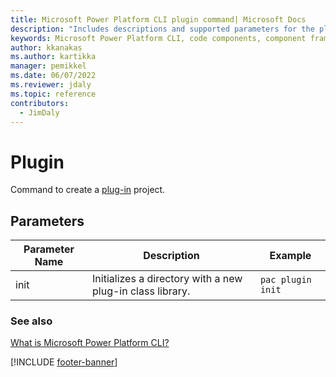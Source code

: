 ```yaml
---
title: Microsoft Power Platform CLI plugin command| Microsoft Docs
description: "Includes descriptions and supported parameters for the plugin command."
keywords: Microsoft Power Platform CLI, code components, component framework, CLI
author: kkanakas
ms.author: kartikka
manager: pemikkel
ms.date: 06/07/2022
ms.reviewer: jdaly
ms.topic: reference
contributors:
  - JimDaly
---
```


# Plugin

Command to create a [plug-in](/power-apps/developer/data-platform/plug-ins) project.

## Parameters

| Parameter Name | Description                                               | Example           |
| -------------- | --------------------------------------------------------- | ----------------- |
| init           | Initializes a directory with a new plug-in class library. | `pac plugin init` |

### See also

[What is Microsoft Power Platform CLI?](../introduction.md)

[!INCLUDE [footer-banner](../../../includes/footer-banner.md)]
